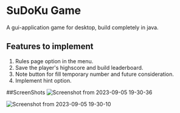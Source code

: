 # SuDoKu Game

A gui-application game for desktop, build completely in java.

## Features to implement
1. Rules page option in the menu.
2. Save the player's highscore and build leaderboard.
3. Note button for fill temporary number and future consideration.
4. Implement hint option.

##ScreenShots
![Screenshot from 2023-09-05 19-30-36](https://github.com/abhi-10001/SuDoKu-Game/assets/98804705/d3ba2f71-966c-4e64-a131-91ca7ee516eb)

![Screenshot from 2023-09-05 19-30-10](https://github.com/abhi-10001/SuDoKu-Game/assets/98804705/20b922f6-1194-4712-820c-fd5e64aa6b5d)
